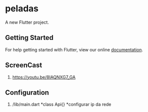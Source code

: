 # peladas

A new Flutter project.

## Getting Started

For help getting started with Flutter, view our online
[documentation](https://flutter.io/).


## ScreenCast

1. 	https://youtu.be/8IAQNXG7_GA


## Configuration

1. /lib/main.dart
	*class Api{}
	*configurar ip da rede
